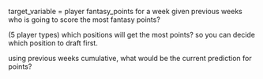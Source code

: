 target_variable = player fantasy_points for a week given previous weeks
who is going to score the most fantasy points?

(5 player types) which positions will get the most points? so you can decide
which position to draft first.

using previous weeks cumulative, what would be the current prediction for points?


